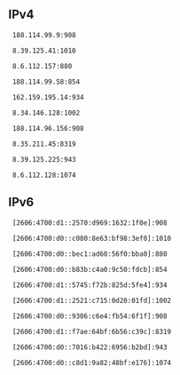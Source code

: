 ## IPv4
```
 188.114.99.9:908
```
```
 8.39.125.41:1010
```
```
 8.6.112.157:880
```
```
 188.114.99.58:854
```
```
 162.159.195.14:934
```
```
 8.34.146.128:1002
```
```
 188.114.96.156:908
```
```
 8.35.211.45:8319
```
```
 8.39.125.225:943
```
```
 8.6.112.128:1074
```

## IPv6
```
 [2606:4700:d1::2570:d969:1632:1f0e]:908
```
```
 [2606:4700:d0::c080:8e63:bf98:3ef0]:1010
```
```
 [2606:4700:d0::bec1:ad60:56f0:bba0]:880
```
```
 [2606:4700:d0::b83b:c4a0:9c50:fdcb]:854
```
```
 [2606:4700:d1::5745:f72b:825d:5fe4]:934
```
```
 [2606:4700:d1::2521:c715:0d20:01fd]:1002
```
```
 [2606:4700:d0::9306:c6e4:fb54:6f1f]:908
```
```
 [2606:4700:d1::f7ae:64bf:6b56:c39c]:8319
```
```
 [2606:4700:d0::7016:b422:6956:b2bd]:943
```
```
 [2606:4700:d0::c8d1:9a82:48bf:e176]:1074
```
